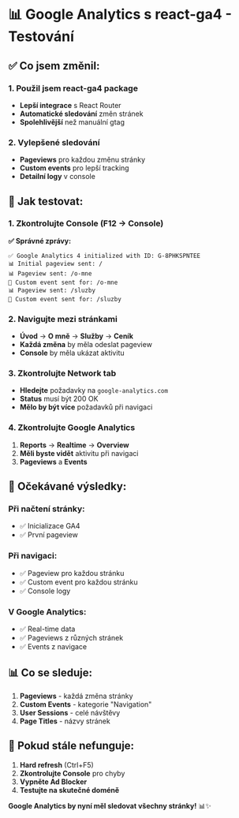 # 📊 Google Analytics s react-ga4 - Testování

## ✅ **Co jsem změnil:**

### **1. Použil jsem react-ga4 package**
- **Lepší integrace** s React Router
- **Automatické sledování** změn stránek
- **Spolehlivější** než manuální gtag

### **2. Vylepšené sledování**
- **Pageviews** pro každou změnu stránky
- **Custom events** pro lepší tracking
- **Detailní logy** v console

## 🧪 **Jak testovat:**

### **1. Zkontrolujte Console (F12 → Console)**

**✅ Správné zprávy:**
```
✅ Google Analytics 4 initialized with ID: G-8PHKSPNTEE
📊 Initial pageview sent: /
📊 Pageview sent: /o-mne
🎯 Custom event sent for: /o-mne
📊 Pageview sent: /sluzby
🎯 Custom event sent for: /sluzby
```

### **2. Navigujte mezi stránkami**
- **Úvod** → **O mně** → **Služby** → **Ceník**
- **Každá změna** by měla odeslat pageview
- **Console** by měla ukázat aktivitu

### **3. Zkontrolujte Network tab**
- **Hledejte** požadavky na `google-analytics.com`
- **Status** musí být 200 OK
- **Mělo by být více** požadavků při navigaci

### **4. Zkontrolujte Google Analytics**
1. **Reports** → **Realtime** → **Overview**
2. **Měli byste vidět** aktivitu při navigaci
3. **Pageviews** a **Events**

## 🎯 **Očekávané výsledky:**

### **Při načtení stránky:**
- ✅ Inicializace GA4
- ✅ První pageview

### **Při navigaci:**
- ✅ Pageview pro každou stránku
- ✅ Custom event pro každou stránku
- ✅ Console logy

### **V Google Analytics:**
- ✅ Real-time data
- ✅ Pageviews z různých stránek
- ✅ Events z navigace

## 📊 **Co se sleduje:**

1. **Pageviews** - každá změna stránky
2. **Custom Events** - kategorie "Navigation"
3. **User Sessions** - celé návštěvy
4. **Page Titles** - názvy stránek

## 🚨 **Pokud stále nefunguje:**

1. **Hard refresh** (Ctrl+F5)
2. **Zkontrolujte Console** pro chyby
3. **Vypněte Ad Blocker**
4. **Testujte na skutečné doméně**

**Google Analytics by nyní měl sledovat všechny stránky!** 📊✨
